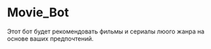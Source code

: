 # Movie_Bot
Этот бот будет рекомендовать фильмы и сериалы люого жанра на основе ваших предпочтений.
